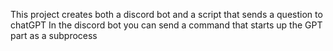 This project creates both a discord bot and a script that sends a question to chatGPT
In the discord bot you can send a command that starts up the GPT part as a subprocess
